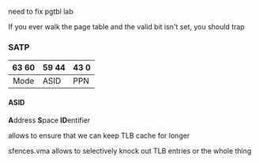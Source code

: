 need to fix pgtbl lab


If you ever walk the page table and the valid bit isn't set, you should trap

### SATP
| 63   60 | 59   44 | 43     0 |
| :-----: | ------- | -------- |
|  Mode   | ASID    | PPN      |
#### ASID
**A**ddress **S**pace **ID**entifier

allows to ensure that we can keep TLB cache for longer

sfences.vma
allows to selectively knock out TLB entries or the whole thing